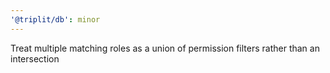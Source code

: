 ```yaml
---
'@triplit/db': minor
---
```


Treat multiple matching roles as a union of permission filters rather than an intersection
